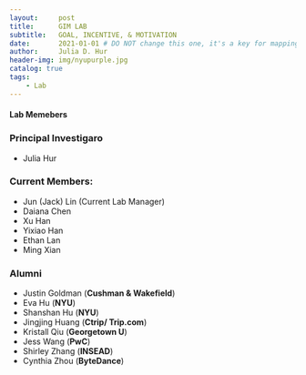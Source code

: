 ```yaml
---
layout:     post
title:      GIM LAB
subtitle:   GOAL, INCENTIVE, & MOTIVATION
date:       2021-01-01 # DO NOT change this one, it's a key for mapping
author:     Julia D. Hur
header-img: img/nyupurple.jpg
catalog: true
tags:
    - Lab
---
```


#### Lab Memebers

### Principal Investigaro
* Julia Hur

### Current Members:
* Jun (Jack) Lin (Current Lab Manager)
* Daiana Chen
* Xu Han
* Yixiao Han
* Ethan Lan
* Ming Xian

### Alumni
* Justin Goldman (**Cushman & Wakefield**)
* Eva Hu (**NYU**)
* Shanshan Hu (**NYU**)
* Jingjing Huang (**Ctrip/ Trip.com**)
* Kristall Qiu (**Georgetown U**)
* Jess Wang (**PwC**)
* Shirley Zhang (**INSEAD**)
* Cynthia Zhou (**ByteDance**)


